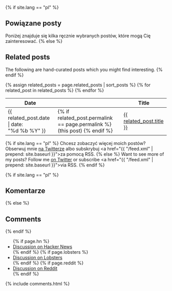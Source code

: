 {% if site.lang == "pl" %}
## Powiązane posty

Poniżej znajduje się kilka ręcznie wybranych postów, które mogą Cię zainteresować.
{% else %}
## Related posts

The following are hand-curated posts which you might find interesting.
{% endif %}

<table class="related-posts">
<thead>
  <tr>
    <th>Date</th>
    <th></th>
    <th>Title</th>
  </tr>
</thead>

<tbody>
{% assign related_posts = page.related_posts | sort_posts %}
{% for related_post in related_posts %}
  <tr>
    <td>{{ related_post.date | date: "%d&nbsp;%b&nbsp;%Y" }}</td>
    <td class="this-post">
      {% if related_post.permalink == page.permalink %}
      (this&nbsp;post)
      {% endif %}
      </td>
    <td><a href="{{ site.base_url }}/{{ related_post.permalink }}">{{ related_post.title }}</a>
    </td>
  </tr>
{% endfor %}
</tbody>
</table>

{% if site.lang == "pl" %}
Chcesz zobaczyć więcej moich postów? Obserwuj mnie <a href="https://twitter.com/arxanas">na Twitterze</a> albo subskrybuj <a href="{{ "/feed.xml" | prepend: site.baseurl }}">za pomocą RSS</a>.
{% else %}
Want to see more of my posts? Follow me <a href="https://twitter.com/arxanas">on Twitter</a> or subscribe <a href="{{ "/feed.xml" | prepend: site.baseurl }}">via RSS</a>.
{% endif %}

{% if site.lang == "pl" %}
## Komentarze
{% else %}
## Comments
{% endif %}

<ul>
{% if page.hn %}
<li><a class="icon-hacker-news" href="{{ page.hn }} ">Discussion on Hacker News</a></li>
{% endif %}
{% if page.lobsters %}
<li><a class="icon-lobsters" href="{{ page.lobsters }} ">Discussion on Lobsters</a></li>
{% endif %}
{% if page.reddit %}
<li><a class="icon-reddit" href="{{ page.reddit }} ">Discussion on Reddit</a></li>
{% endif %}
</ul>

<script type="text/javascript" src="{{ "/scripts/github-comment-links.js" | prepend: site.baseurl_root }}"></script>

{% include comments.html %}
